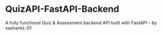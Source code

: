 # QuizAPI-FastAPI-Backend
A fully functional Quiz &amp; Assessment backend API built with FastAPI – by sashankL-01
